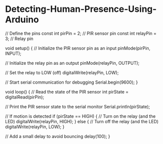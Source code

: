 # Detecting-Human-Presence-Using-Arduino
// Define the pins
const int pirPin = 2;    // PIR sensor pin
const int relayPin = 3;  // Relay pin

void setup() {
  // Initialize the PIR sensor pin as an input
  pinMode(pirPin, INPUT);
  
  // Initialize the relay pin as an output
  pinMode(relayPin, OUTPUT);
  
  // Set the relay to LOW (off)
  digitalWrite(relayPin, LOW);
  
  // Start serial communication for debugging
  Serial.begin(9600);
}

void loop() {
  // Read the state of the PIR sensor
  int pirState = digitalRead(pirPin);
  
  // Print the PIR sensor state to the serial monitor
  Serial.println(pirState);
  
  // If motion is detected
  if (pirState == HIGH) {
    // Turn on the relay (and the LED)
    digitalWrite(relayPin, HIGH);
  } else {
    // Turn off the relay (and the LED)
    digitalWrite(relayPin, LOW);
  }
  
  // Add a small delay to avoid bouncing
  delay(100);
}